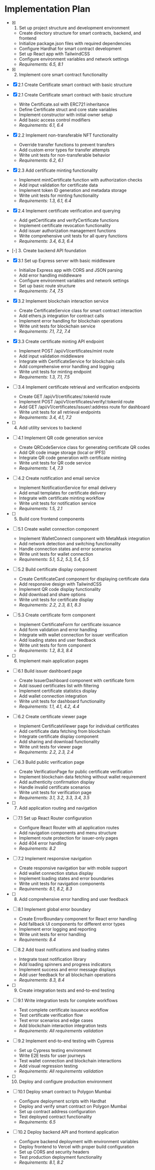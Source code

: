 # Implementation Plan

- [x] 1. Set up project structure and development environment






  - Create directory structure for smart contracts, backend, and frontend
  - Initialize package.json files with required dependencies
  - Configure Hardhat for smart contract development
  - Set up React app with TailwindCSS
  - Configure environment variables and network settings
  - _Requirements: 6.5, 8.1_

- [x] 2. Implement core smart contract functionality













- [x] 2.1 Create Certificate smart contract with basic structure










- [x] 2.1 Create Certificate smart contract with basic structure






  - Write Certificate.sol with ERC721 inheritance
  - Define Certificate struct and core state variables
  - Implement constructor with initial owner setup
  - Add basic access control modifiers
  - _Requirements: 6.1, 6.4_

- [x] 2.2 Implement non-transferable NFT functionality










  - Override transfer functions to prevent transfers
  - Add custom error types for transfer attempts
  - Write unit tests for non-transferable behavior
  - _Requirements: 6.2, 6.1_

- [x] 2.3 Add certificate minting functionality






  - Implement mintCertificate function with authorization checks
  - Add input validation for certificate data
  - Implement token ID generation and metadata storage
  - Write unit tests for minting functionality
  - _Requirements: 1.3, 6.1, 6.4_

- [x] 2.4 Implement certificate verification and querying






  - Add getCertificate and verifyCertificate functions
  - Implement certificate revocation functionality
  - Add issuer authorization management functions
  - Write comprehensive unit tests for all query functions
  - _Requirements: 3.4, 6.3, 6.4_

- [-] 3. Create backend API foundation





- [x] 3.1 Set up Express server with basic middleware




  - Initialize Express app with CORS and JSON parsing
  - Add error handling middleware
  - Configure environment variables and network settings
  - Set up basic route structure
  - _Requirements: 7.4, 7.5_

- [x] 3.2 Implement blockchain interaction service




  - Create CertificateService class for smart contract interaction
  - Add ethers.js integration for contract calls
  - Implement error handling for blockchain operations
  - Write unit tests for blockchain service
  - _Requirements: 7.1, 7.2, 7.4_

- [x] 3.3 Create certificate minting API endpoint








  - Implement POST /api/v1/certificates/mint route
  - Add input validation middleware
  - Integrate with CertificateService for blockchain calls
  - Add comprehensive error handling and logging
  - Write unit tests for minting endpoint
  - _Requirements: 1.3, 7.1, 7.5_


- [ ] 3.4 Implement certificate retrieval and verification endpoints


  - Create GET /api/v1/certificates/:tokenId route
  - Implement POST /api/v1/certificates/verify/:tokenId route
  - Add GET /api/v1/certificates/issuer/:address route for dashboard
  - Write unit tests for all retrieval endpoints
  - _Requirements: 3.4, 4.1, 7.2_

- [ ] 4. Add utility services to backend



- [ ] 4.1 Implement QR code generation service

  - Create QRCodeService class for generating certificate QR codes
  - Add QR code image storage (local or IPFS)
  - Integrate QR code generation with certificate minting
  - Write unit tests for QR code service
  - _Requirements: 1.4, 7.3_


- [ ] 4.2 Create notification and email service

  - Implement NotificationService for email delivery
  - Add email templates for certificate delivery
  - Integrate with certificate minting workflow
  - Write unit tests for notification service
  - _Requirements: 1.5, 2.1_


- [ ] 5. Build core frontend components

- [ ] 5.1 Create wallet connection component


  - Implement WalletConnect component with MetaMask integration
  - Add network detection and switching functionality
  - Handle connection states and error scenarios
  - Write unit tests for wallet connection
  - _Requirements: 5.1, 5.2, 5.3, 5.4, 5.5_

- [ ] 5.2 Build certificate display component


  - Create CertificateCard component for displaying certificate data
  - Add responsive design with TailwindCSS
  - Implement QR code display functionality
  - Add download and share options
  - Write unit tests for certificate display
  - _Requirements: 2.2, 2.3, 8.1, 8.3_

- [ ] 5.3 Create certificate form component


  - Implement CertificateForm for certificate issuance
  - Add form validation and error handling
  - Integrate with wallet connection for issuer verification
  - Add loading states and user feedback
  - Write unit tests for form component
  - _Requirements: 1.2, 8.3, 8.4_

- [ ] 6. Implement main application pages


- [ ] 6.1 Build issuer dashboard page


  - Create IssuerDashboard component with certificate form
  - Add issued certificates list with filtering
  - Implement certificate statistics display
  - Add wallet connection integration
  - Write unit tests for dashboard functionality
  - _Requirements: 1.1, 4.1, 4.2, 4.4_

- [ ] 6.2 Create certificate viewer page


  - Implement CertificateViewer page for individual certificates
  - Add certificate data fetching from blockchain
  - Integrate certificate display component
  - Add sharing and download functionality
  - Write unit tests for viewer page
  - _Requirements: 2.2, 2.3, 2.4_

- [ ] 6.3 Build public verification page


  - Create VerificationPage for public certificate verification
  - Implement blockchain data fetching without wallet requirement
  - Add authenticity confirmation display
  - Handle invalid certificate scenarios
  - Write unit tests for verification page
  - _Requirements: 3.1, 3.2, 3.3, 3.4, 3.5_

- [ ] 7. Add application routing and navigation



- [ ] 7.1 Set up React Router configuration

  - Configure React Router with all application routes
  - Add navigation components and menu structure
  - Implement route protection for issuer-only pages
  - Add 404 error handling
  - _Requirements: 8.2_

- [ ] 7.2 Implement responsive navigation


  - Create responsive navigation bar with mobile support
  - Add wallet connection status display
  - Implement loading states and error boundaries
  - Write unit tests for navigation components
  - _Requirements: 8.1, 8.2, 8.3_



- [ ] 8. Add comprehensive error handling and user feedback
- [ ] 8.1 Implement global error boundary
  - Create ErrorBoundary component for React error handling
  - Add fallback UI components for different error types
  - Implement error logging and reporting
  - Write unit tests for error handling
  - _Requirements: 8.4_


- [ ] 8.2 Add toast notifications and loading states
  - Integrate toast notification library
  - Add loading spinners and progress indicators
  - Implement success and error message displays
  - Add user feedback for all blockchain operations
  - _Requirements: 8.3, 8.4_

- [ ] 9. Create integration tests and end-to-end testing


- [ ] 9.1 Write integration tests for complete workflows
  - Test complete certificate issuance workflow
  - Test certificate verification flow
  - Test error scenarios and edge cases
  - Add blockchain interaction integration tests
  - _Requirements: All requirements validation_

- [ ] 9.2 Implement end-to-end testing with Cypress

  - Set up Cypress testing environment
  - Write E2E tests for user journeys
  - Test wallet connection and blockchain interactions
  - Add visual regression testing
  - _Requirements: All requirements validation_

- [ ] 10. Deploy and configure production environment


- [ ] 10.1 Deploy smart contract to Polygon Mumbai
  - Configure deployment scripts with Hardhat
  - Deploy and verify smart contract on Polygon Mumbai
  - Set up contract address configuration
  - Test deployed contract functionality
  - _Requirements: 6.5_

- [ ] 10.2 Deploy backend API and frontend application


  - Configure backend deployment with environment variables
  - Deploy frontend to Vercel with proper build configuration
  - Set up CORS and security headers
  - Test production deployment functionality
  - _Requirements: 8.1, 8.2_